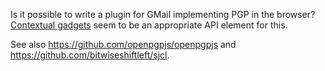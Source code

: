 Is it possible to write a plugin for GMail implementing PGP in the
browser? [Contextual gadgets](https://developers.google.com/gmail/contextual_gadgets) seem to be an appropriate API element for this.

See also <https://github.com/openpgpjs/openpgpjs> and
<https://github.com/bitwiseshiftleft/sjcl>.